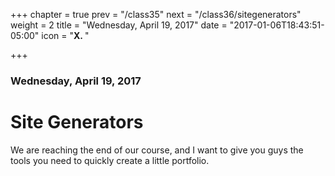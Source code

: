 +++
chapter = true
prev = "/class35"
next = "/class36/sitegenerators"
weight = 2
title = "Wednesday, April 19, 2017"
date = "2017-01-06T18:43:51-05:00"
icon = "<b>X. </b>"

+++

### Wednesday, April 19, 2017

# Site Generators

We are reaching the end of our course, and I want to give you guys the tools you need to quickly create a little portfolio.